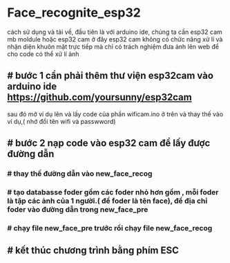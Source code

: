 # Face_recognite_esp32
cách sử dụng và tải về, đầu tiên là với arduino ide, chúng ta cần esp32 cam mb moldule hoặc esp32 cam  ở đây esp32 cam không có chức năng xử lí và nhận diện khuôn mặt trực tiếp mà chỉ có trách nghiệm đưa ảnh lên web để cho code có thể xử lí ảnh
## # bước 1 cần phải thêm thư viện esp32cam vào arduino ide https://github.com/yoursunny/esp32cam
sau đó mở ví dụ lên và lấy code của phần wificam.ino ở trên  và thay thế vào ví dụ,( nhớ đổi tên wifi và passwword)
## # bước 2 nạp code vào esp32 cam để lấy được đường dẫn 
### # thay thế đường dẫn vào new_face_recog
### # tạo databasse foder gồm các foder nhỏ hơn gồm  , mỗi foder là tập các ảnh của 1 người.( để foder là tên face), để địa  chỉ foder vào đường dẫn trong  new_face_pre
### # chạy file new_face_pre trước rồi chạy file new_face_recog
## # kết thúc chương trình bằng phím ESC
